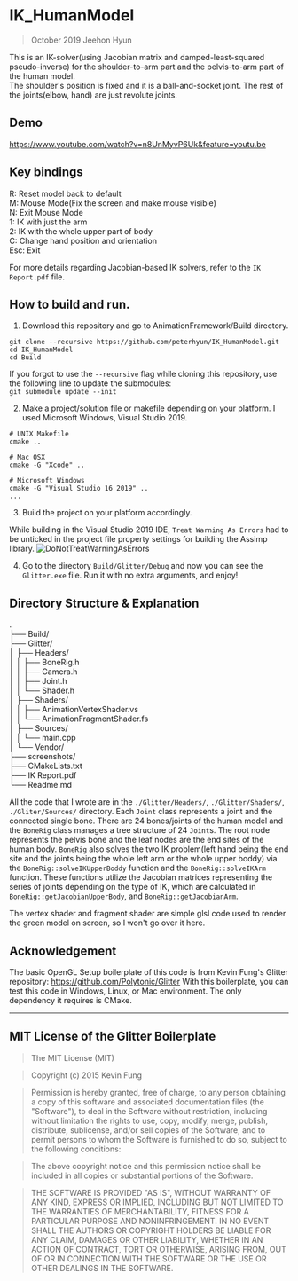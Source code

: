 # IK_HumanModel
> October 2019 Jeehon Hyun

This is an IK-solver(using Jacobian matrix and damped-least-squared pseudo-inverse) for the shoulder-to-arm part and the pelvis-to-arm part of the human model.  
The shoulder's position is fixed and it is a ball-and-socket joint. The rest of the joints(elbow, hand) are just revolute joints.

## Demo
https://www.youtube.com/watch?v=n8UnMyvP6Uk&feature=youtu.be

## Key bindings  
R: Reset model back to default  
M: Mouse Mode(Fix the screen and make mouse visible)  
N: Exit Mouse Mode  
1: IK with just the arm  
2: IK with the whole upper part of body  
C: Change hand position and orientation  
Esc: Exit  

For more details regarding Jacobian-based IK solvers, refer to the ```IK Report.pdf``` file.

## How to build and run.
1. Download this repository and go to AnimationFramework/Build directory.
```
git clone --recursive https://github.com/peterhyun/IK_HumanModel.git
cd IK_HumanModel
cd Build
```

If you forgot to use the ```--recursive``` flag while cloning this repository, use the following line to update the submodules:  
```git submodule update --init```

2. Make a project/solution file or makefile depending on your platform. I used Microsoft Windows, Visual Studio 2019.
```
# UNIX Makefile
cmake ..

# Mac OSX
cmake -G "Xcode" ..

# Microsoft Windows
cmake -G "Visual Studio 16 2019" ..
...
```
3. Build the project on your platform accordingly.

While building in the Visual Studio 2019 IDE, ```Treat Warning As Errors``` had to be unticked in the project file property settings for building the Assimp library.
![DoNotTreatWarningAsErrors](screenshots/DoNotTreatWarningsAsErrors.jpg)

4. Go to the directory ```Build/Glitter/Debug``` and now you can see the ```Glitter.exe``` file. Run it with no extra arguments, and enjoy!

## Directory Structure & Explanation
.  
├── Build/  
├── Glitter/  
│   ├── Headers/  
│   │   ├── BoneRig.h  
│   │   ├── Camera.h  
│   │   ├── Joint.h  
│   │   └── Shader.h  
│   ├── Shaders/  
│   │   ├── AnimationVertexShader.vs  
│   │   └── AnimationFragmentShader.fs  
│   ├── Sources/  
│   │   └── main.cpp  
│   └── Vendor/  
├── screenshots/  
├── CMakeLists.txt  
├── IK Report.pdf  
└── Readme.md  

All the code that I wrote are in the ```./Glitter/Headers/```, ```./Glitter/Shaders/```, ```./Gliter/Sources/``` directory. Each ```Joint``` class represents a joint and the connected single bone. There are 24 bones/joints of the human model and the ```BoneRig``` class manages a tree structure of 24 ```Joint```s. The root node represents the pelvis bone and the leaf nodes are the end sites of the human body. ```BoneRig``` also solves the two IK problem(left hand being the end site and the joints being the whole left arm or the whole upper boddy) via the ```BoneRig::solveIKUpperBoddy``` function and the ```BoneRig::solveIKArm``` function. These functions utilize the Jacobian matrices representing the series of joints depending on the type of IK, which are calculated in ```BoneRig::getJacobianUpperBody```, and ```BoneRig::getJacobianArm```.

The vertex shader and fragment shader are simple glsl code used to render the green model on screen, so I won't go over it here.

## Acknowledgement
The basic OpenGL Setup boilerplate of this code is from Kevin Fung's Glitter repository: https://github.com/Polytonic/Glitter
With this boilerplate, you can test this code in Windows, Linux, or Mac environment. The only dependency it requires is CMake.

-------------------------------------------------------------------------------------------------------------------
## MIT License of the Glitter Boilerplate
>The MIT License (MIT)

>Copyright (c) 2015 Kevin Fung

>Permission is hereby granted, free of charge, to any person obtaining a copy of this software and associated documentation files (the "Software"), to deal in the Software without restriction, including without limitation the rights to use, copy, modify, merge, publish, distribute, sublicense, and/or sell copies of the Software, and to permit persons to whom the Software is furnished to do so, subject to the following conditions:

>The above copyright notice and this permission notice shall be included in all copies or substantial portions of the Software.

>THE SOFTWARE IS PROVIDED "AS IS", WITHOUT WARRANTY OF ANY KIND, EXPRESS OR IMPLIED, INCLUDING BUT NOT LIMITED TO THE WARRANTIES OF MERCHANTABILITY, FITNESS FOR A PARTICULAR PURPOSE AND NONINFRINGEMENT. IN NO EVENT SHALL THE AUTHORS OR COPYRIGHT HOLDERS BE LIABLE FOR ANY CLAIM, DAMAGES OR OTHER LIABILITY, WHETHER IN AN ACTION OF CONTRACT, TORT OR OTHERWISE, ARISING FROM, OUT OF OR IN CONNECTION WITH THE SOFTWARE OR THE USE OR OTHER DEALINGS IN THE SOFTWARE.

